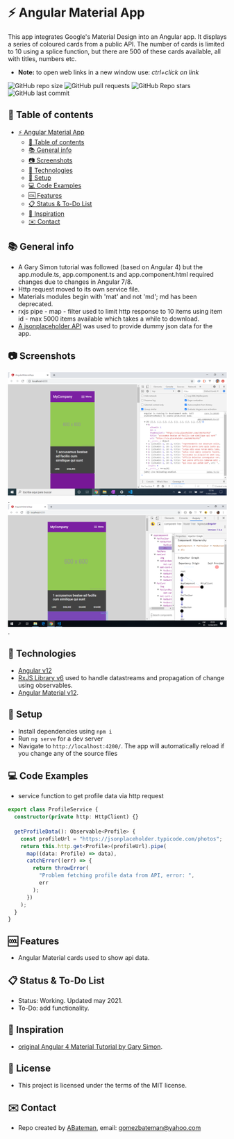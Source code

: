 # :zap: Angular Material App

This app integrates Google's Material Design into an Angular app. It displays a series of coloured cards from a public API. The number of cards is limited to 10 using a splice function, but there are 500 of these cards available, all with titles, numbers etc.
* **Note:** to open web links in a new window use: _ctrl+click on link_

![GitHub repo size](https://img.shields.io/github/repo-size/AndrewJBateman/angular-material-app?style=plastic)
![GitHub pull requests](https://img.shields.io/github/issues-pr/AndrewJBateman/angular-material-app?style=plastic)
![GitHub Repo stars](https://img.shields.io/github/stars/AndrewJBateman/angular-material-app?style=plastic)
![GitHub last commit](https://img.shields.io/github/last-commit/AndrewJBateman/angular-material-app?style=plastic)

## :page_facing_up: Table of contents

* [:zap: Angular Material App](#zap-angular-material-app)
  * [:page_facing_up: Table of contents](#page_facing_up-table-of-contents)
  * [:books: General info](#books-general-info)
  * [:camera: Screenshots](#camera-screenshots)
  * [:signal_strength: Technologies](#signal_strength-technologies)
  * [:floppy_disk: Setup](#floppy_disk-setup)
  * [:computer: Code Examples](#computer-code-examples)
  * [:cool: Features](#cool-features)
  * [:clipboard: Status & To-Do List](#clipboard-status--to-do-list)
  * [:clap: Inspiration](#clap-inspiration)
  * [:envelope: Contact](#envelope-contact)

## :books: General info

* A Gary Simon tutorial was followed (based on Angular 4) but the app.module.ts, app.component.ts and app.component.html required changes due to changes in Angular 7/8.
* Http request moved to its own service file.
* Materials modules begin with 'mat' and not 'md'; md has been deprecated.
* rxjs pipe - map - filter used to limit http response to 10 items using item id - max 5000 items available which takes a while to download.
* [A jsonplaceholder API](https://jsonplaceholder.typicode.com/photos) was used to provide dummy json data for the app.

## :camera: Screenshots

![Example screenshot](./img/angular-mat-card.png).
![Example screenshot](./img/mat-cards-augury.png).

## :signal_strength: Technologies

* [Angular v12](https://angular.io/)
* [RxJS Library v6](https://angular.io/guide/rx-library) used to handle datastreams and propagation of change using observables.
* [Angular Material v12](https://material.angular.io/).

## :floppy_disk: Setup

* Install dependencies using `npm i`
* Run `ng serve` for a dev server
* Navigate to `http://localhost:4200/`. The app will automatically reload if you change any of the source files

## :computer: Code Examples

* service function to get profile data via http request

```typescript
export class ProfileService {
  constructor(private http: HttpClient) {}

  getProfileData(): Observable<Profile> {
    const profileUrl = "https://jsonplaceholder.typicode.com/photos";
    return this.http.get<Profile>(profileUrl).pipe(
      map((data: Profile) => data),
      catchError((err) => {
        return throwError(
          "Problem fetching profile data from API, error: ",
          err
        );
      })
    );
  }
}
```

## :cool: Features

* Angular Material cards used to show api data.

## :clipboard: Status & To-Do List

* Status: Working. Updated may 2021.
* To-Do: add functionality.

## :clap: Inspiration

* [original Angular 4 Material Tutorial by Gary Simon](https://coursetro.com/posts/code/67/Angular-4-Material-Tutorial).

## :file_folder: License

* This project is licensed under the terms of the MIT license.

## :envelope: Contact

* Repo created by [ABateman](https://github.com/AndrewJBateman), email: gomezbateman@yahoo.com

